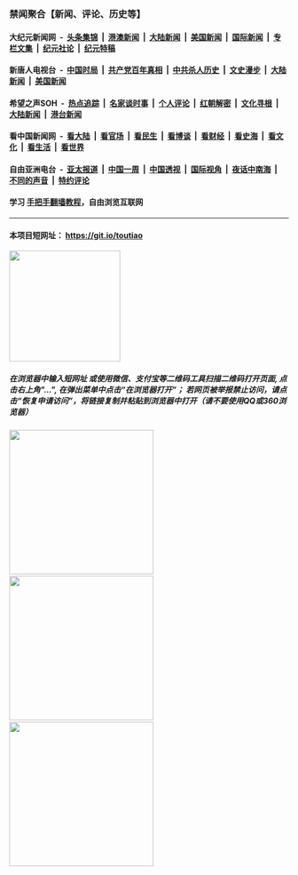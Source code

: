 ### 禁闻聚合【新闻、评论、历史等】

#### 大纪元新闻网 &nbsp;-&nbsp; [头条集锦](indexes/E头条集锦.md?t=02121002) &nbsp;|&nbsp; [港澳新闻](indexes/E港澳新闻.md?t=02121002)  &nbsp;|&nbsp; [大陆新闻](indexes/E大陆新闻.md?t=02121002) &nbsp;|&nbsp; [美国新闻](indexes/E美国新闻.md?t=02121002) &nbsp;|&nbsp; [国际新闻](indexes/E国际新闻.md?t=02121002) &nbsp;|&nbsp; [专栏文集](indexes/E专栏文集.md?t=02121002) &nbsp;|&nbsp; [纪元社论](indexes/E纪元社论.md?t=02121002) &nbsp;|&nbsp; [纪元特稿](indexes/E纪元特稿.md?t=02121002) 

#### 新唐人电视台 &nbsp;-&nbsp; [中国时局](indexes/N中国时局.md?t=02121002) &nbsp;|&nbsp; [共产党百年真相](indexes/N共产党百年真相.md?t=02121002) &nbsp;|&nbsp; [中共杀人历史](indexes/N中共杀人历史.md?t=02121002) &nbsp;|&nbsp; [文史漫步](indexes/N文史漫步.md?t=02121002) &nbsp;|&nbsp; [大陆新闻](indexes/N大陆新闻.md?t=02121002) &nbsp;|&nbsp; [美国新闻](indexes/N美国新闻.md?t=02121002)

#### 希望之声SOH &nbsp;-&nbsp; [热点追踪](indexes/H热点追踪.md?t=02121002) &nbsp;|&nbsp; [名家谈时事](indexes/H名家谈时事.md?t=02121002) &nbsp;|&nbsp; [个人评论](indexes/H个人评论.md?t=02121002)  &nbsp;|&nbsp; [红朝解密](indexes/H红朝解密.md?t=02121002) &nbsp;|&nbsp; [文化寻根](indexes/H文化寻根.md?t=02121002) &nbsp;|&nbsp; [大陆新闻](indexes/H大陆新闻.md?t=02121002) &nbsp;|&nbsp; [港台新闻](indexes/H港台新闻.md?t=02121002)

#### 看中国新闻网 &nbsp;-&nbsp; [看大陆](indexes/S看大陆.md?t=02121002) &nbsp;|&nbsp; [看官场](indexes/S看官场.md?t=02121002) &nbsp;|&nbsp; [看民生](indexes/S看民生.md?t=02121002)  &nbsp;|&nbsp; [看博谈](indexes/S看博谈.md?t=02121002) &nbsp;|&nbsp; [看财经](indexes/S看财经.md?t=02121002) &nbsp;|&nbsp; [看史海](indexes/S看史海.md?t=02121002) &nbsp;|&nbsp; [看文化](indexes/S看文化.md?t=02121002) &nbsp;|&nbsp; [看生活](indexes/S看生活.md?t=02121002) &nbsp;|&nbsp; [看世界](indexes/S看世界.md?t=02121002)

#### 自由亚洲电台 &nbsp;-&nbsp; [亚太报道](indexes/R亚太报道.md?t=02121002) &nbsp;|&nbsp; [中国一周](indexes/R中国一周.md?t=02121002) &nbsp;|&nbsp; [中国透视](indexes/R中国透视.md?t=02121002)  &nbsp;|&nbsp; [国际视角](indexes/R国际视角.md?t=02121002) &nbsp;|&nbsp; [夜话中南海](indexes/R夜话中南海.md?t=02121002) &nbsp;|&nbsp; [不同的声音](indexes/R不同的声音.md?t=02121002) &nbsp;|&nbsp; [特约评论](indexes/R特约评论.md?t=02121002)

#### 学习 [手把手翻墙教程](https://github.com/gfw-breaker/guides/wiki)，自由浏览互联网

----

#### 本项目短网址： https://git.io/toutiao
<img src="https://raw.githubusercontent.com/gfw-breaker/banned-news/master/scripts/img/qr.png" width="200px"/>  

##### 在浏览器中输入短网址 或使用微信、支付宝等二维码工具扫描二维码打开页面, 点击右上角"...", 在弹出菜单中点击“在浏览器打开”； 若网页被举报禁止访问，请点击“恢复申请访问”，将链接复制并粘贴到浏览器中打开（请不要使用QQ或360浏览器）

<img src="https://raw.githubusercontent.com/gfw-breaker/banned-news/master/scripts/img/1.png" width="260px"/> &nbsp; <img src="https://raw.githubusercontent.com/gfw-breaker/banned-news/master/scripts/img/2.png" width="260px"/> &nbsp; <img src="https://raw.githubusercontent.com/gfw-breaker/banned-news/master/scripts/img/3.png" width="260px"/>
